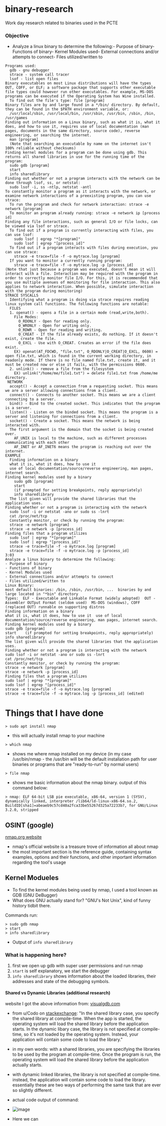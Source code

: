 # binary-research
Work day research related to binaries used in the PCTE


### Objective
- Analyze a linux binary to determine the following:- Purpose of binary- Functions of binary- Kernel Modules used- External connections and/or attempts to connect- Files utilized/written to

```
Programs used:
  gdb - gnu debugger
  strace - system call tracer
  lsof - list open files
Binary executables on most Linux distributions will have the types OUT, COFF, or ELF; a software package that supports other executable file types could however run other executables. For example, MS-DOS programs can be executed if the Operating System has Wine installed.
  To find out the file's type: file [program]
Binary files are by and large found in a */bin/ directory. By default, they can be found in the $PATH environment variable, or:
  /usr/local/sbin, /usr/local/bin, /usr/sbin, /usr/bin, /sbin, /bin, /usr/games
Finding out information on a Linux binary, such as what it is, what it does, and how to use it, requires use of local documentation (man pages, documents in the same directory, source code), reverse engineering, or searching the internet.
  man [program]
  (Note that searching an executable by name on the internet isn't 100% reliable without checksums)
Finding kernel modules for a program can be done using gdb. This returns all shared libraries in use for the running time of the program:
  sudo gdb [program]
  start
  info sharedlibrary
Finding out whether or not a program interacts with the network can be done through lsof, ss, or netstat:
  sudo lsof -i, ss -ntlp, netstat -antl
To constantly monitor a program as it interacts with the network, or examine network interactions of a preexisting program, you can use strace:
  To run the program and check for network interaction: strace -e network [program]
  To monitor an program already running: strace -e network ip [process id]
Finding any file interactions, such as general I/O or file locks, can be viewed via lsof or strace.
  To find out if a program is currently interacting with files, you can use lsof:
    sudo lsof | egrep "*[program]"
    sudo lsof | egrep "[process_id]"
  To find out if a program interacts with files during execution, you can use strace:
    strace -e trace=file -f -o mytrace.log [program]
  If you want to monitor a currently running program:
    strace -e trace=file -f -o mytrace.log -p [process_id]
(Note that just because a program was executed, doesn't mean it will interact with a file. Interaction may be required with the program in order to correctly monitor file I/O. For this, it is recommended that you use multiple avenues of monitoring for file interaction. This also applies to network interaction. When possible, simulate interaction with the program during monitoring)
STRACE SYSCALLS
  Identifying what a program is doing via strace requires reading linux system call functions. The following functions are notable:
  FILES
  1. openat() - opens a file in a certain mode (read,write,both).
    File Modes:
      O_RDONLY - Open for reading only.
      O_WRONLY - Open for writing only.
      O_RDWR - Open for reading and writing.
      O_CREAT - If the file already exists, do nothing. If it doesn't exist, create the file.
      O_EXCL - Use with O_CREAT. Creates an error if the file does exist.
    EX) openat(AT_FDCWD, "file.txt", O_RDONLY|O_CREAT|O_EXCL, 0600) = open file.txt, which is found in the current working directory, in readonly mode. If there is no file named file.txt, create it, and it must be created now or else it fails, with the permissions 0600.
  2. unlink() - remove a file from the filesystem
    EX) unlink("/home/me/file1.txt") = delete file1.txt from /home/me directory.
 NETWORK
  accept() - Accept a connection from a requesting socket. This means we are a server allowing connections from a client.
  connect() - Connects to another socket. This means we are a client connecting to a server.
  bind() - Bind to the created socket. This indicates that the program is a server.
  listen() - Listen on the binded socket. This means the program is a server and listening for connections from a client.
  socket() - Create a socket. This means the network is being interacted with.
  The first argument is the domain that the socket is being created over.
    AF_UNIX is local to the machine, such as different processes communicating with each other
    AF_INET or AF_INET6 means the program is reaching out over the internet.
EXAMPLE
  Finding information on a binary
  what it is, what it does, how to use it
  use of local documentation/source/reverse engineering, man pages, internet search.
Finding kernel modules used by a binary
    sudo gdb [program]
    start
    (if prompted for setting breakpoints, reply appropriately)
    info sharedlibrary
  The list given will provide the shared libraries that the application uses.
Finding whether or not a program is interacting with the network
  sudo lsof -i or netstat -ano or sudo ss -lnrt
  cat /proc/net/tcp
  Constantly monitor, or check by running the program:
  strace -e network [program]
  strace -e network -p [process_id]
Finding files that a program utilizes
  sudo lsof | egrep "*[program]"
  sudo lsof | egrep "[process_id]"
  strace -e trace=file -f -o mytrace.log [program]
  strace -e trace=file -f -o mytrace.log -p [process_id]
3:03
Analyze a linux binary to determine the following:
- Purpose of binary
- Functions of binary
- Kernel Modules used
- External connections and/or attempts to connect
- Files utilized/written to
Linux Binary:
most default binaries: /bin, /sbin, /usr/bin, ...  binaries by and large located in "*bin" directory
Types:  ELF - Executable and Linkable Format (widely adopted)  OUT - Assembler OUTput Format (seldom used)  MS-DOS (windows), COFF (replaced OUT) runnable on supporting distros
Finding information on a binary
what it is, what it does, how to use it  use of local documentation/source/reverse engineering, man pages, internet search.
Finding kernel modules used by a binary
sudo gdb [program]
start    (if prompted for setting breakpoints, reply appropriately)
info sharedlibrary
The list given will provide the shared libraries that the application uses.
Finding whether or not a program is interacting with the network
sudo lsof -i or netstat -ano or sudo ss -lnrt
cat /proc/net/tcp
Constantly monitor, or check by running the program:
strace -e network [program]
strace -e network -p [process_id]
Finding files that a program utilizes
sudo lsof | egrep "*[program]"
sudo lsof | egrep "[process_id]"
strace -e trace=file -f -o mytrace.log [program]
strace -e trace=file -f -o mytrace.log -p [process_id] (edited) 
```

# Things that I have done

`> sudo apt install nmap`

- this will actually install nmap to your machine 

`> which nmap`

- shows me where nmap installed on my device (in my case /usr/bin/nmap - the /usr/bin will be the default installation path for user binaries or programs that are "ready-to-run" by normal users)

`> file nmap`

- shows me basic information about the nmap binary. output of this command below:

`> nmap: ELF 64-bit LSB pie executable, x86-64, version 1 (SYSV), dynamically linked, interpreter /lib64/ld-linux-x86-64.so.2, BuildID[sha1]=abeaeb9c57cd40a2fca33be55267d325a72233b7, for GNU/Linux 3.2.0, stripped
`

## OSINT (google)

[nmap.org website](https://nmap.org/)

- nmap's official website is a treasure trove of information all about nmap
- the most important section is the reference guide, containing syntax examples, options and their functions, and other important information regarding the tool's usage

## Kernel Modueles

- To find the kernel modules being used by nmap, I used a tool known as GDB (GNU DeBugger)
- What does GNU actually stand for? "GNU's Not Unix", kind of funny history tidbit there.

Commands run:
```
> sudo gdb nmap
> start
> info sharedlibrary
```

- Output of `info sharedlibrary`


### What is happening here?

1. first we open up gdb with super user permissions and run nmap
2. `start` is self explanatory, we start the debugger
3. `info sharedlibrary` shows information about the loaded libraries, their addresses and state of the debugging symbols.


#### Shared vs Dynamic Libraries (additional research)
website I got the above information from: [visualgdb.com](https://visualgdb.com/gdbreference/commands/sharedlibrary)

- from u/Codo on [stackexchange](https://stackoverflow.com/questions/56899488/what-is-the-difference-between-shared-and-dynamic-libraries-in-c): "In the shared library case, you specify the shared library at compile-time. When the app is started, the operating system will load the shared library before the application starts. In the dynamic libary case, the library is not specified at compile-time, so it's not loaded by the operating system. Instead, your application will contain some code to load the library."

- in my own words: with a shared libraries, you are specifying the libraries to be used by the program at compile-time. Once the program is run, the operating system will load the shared library before the application actually starts.

- with dynamic linked libraries, the library is not specified at compile-time. instead, the application will contain some code to load the library. essentially these are two ways of performing the same task that are ever so slightly different.


- actual code output of command:
- ![image](https://user-images.githubusercontent.com/100236631/176528450-25bb1223-d8f4-4983-917e-d07038c3354b.png)

- Here we can 


